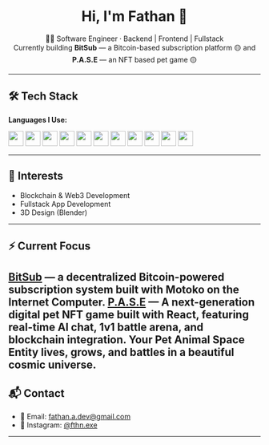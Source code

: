 <div align="center">
  
  # Hi, I'm Fathan 👋
  👨‍💻 Software Engineer · Backend | Frontend | Fullstack  
  Currently building **BitSub** — a Bitcoin-based subscription platform 🟡
  and **P.A.S.E** — an NFT based pet game 🟡
</div>


---

## 🛠 Tech Stack

**Languages I Use:**

<p>
  <img src="https://cdn.iconscout.com/icon/free/png-128/javascript-3521515-2945018.png" width="30"/>
  <img src="https://cdn.iconscout.com/icon/free/png-128/html-2752158-2284975.png" width="30"/>
  <img src="https://cdn.iconscout.com/icon/free/png-128/java-3628857-3029997.png" width="30"/>
  <img src="https://cdn.iconscout.com/icon/free/png-128/python-3628999-3030224.png" width="30"/>
  <img src="https://cdn.iconscout.com/icon/free/png-128/kotlin-2038873-1720086.png" width="30"/>
  <img src="https://cdn.iconscout.com/icon/free/png-128/go-2752178-2284995.png" width="30"/>
  <img src="https://cdn.iconscout.com/icon/free/png-128/php-2752101-2284918.png" width="30"/>
  <img src="https://cdn.iconscout.com/icon/free/png-128/c-2336965-1982846.png" width="30"/>
  <img src="https://cdn.iconscout.com/icon/free/png-128/c-4-226082.png" width="30"/>
  <img src="https://assets.website-files.com/5acbcf3278f9ca8c8c178e76/60788c850b61163c0aade981_swiftui.png" width="30"/>
  <img src="https://www.kindpng.com/picc/m/176-1766682_dart-programming-language-hd-png-download.png" width="30"/>
</p>

---

## 🧠 Interests

- Blockchain & Web3 Development  
- Fullstack App Development  
- 3D Design (Blender)  

---

## ⚡ Current Focus

**[BitSub](https://github.com/FathanAkram-app/BitSub)** — a decentralized Bitcoin-powered subscription system built with Motoko on the Internet Computer.
**[P.A.S.E]([https://github.com/FathanAkram-app/BitSub](https://github.com/FathanAkram-app/P.A.S.E))** — A next-generation digital pet NFT game built with React, featuring real-time AI chat, 1v1 battle arena, and blockchain integration. Your Pet Animal Space Entity lives, grows, and battles in a beautiful cosmic universe.
---

## 📬 Contact

- 📧 Email: [fathan.a.dev@gmail.com](mailto:fathan.a.dev@gmail.com)  
- 📸 Instagram: [@fthn.exe](https://www.instagram.com/fthn.exe/)

---
